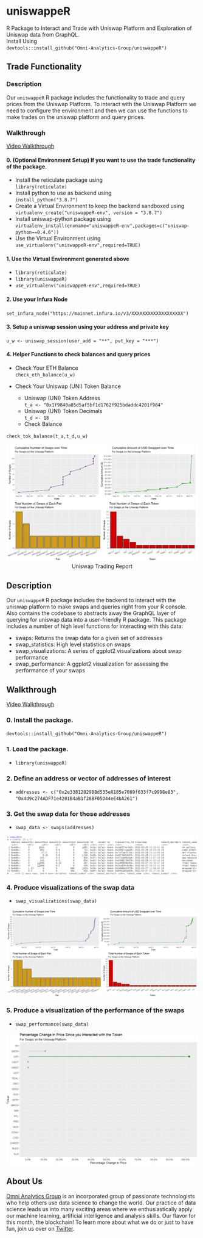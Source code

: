 # uniswappeR

R Package to Interact and Trade with Uniswap Platform and Exploration of Uniswap data from GraphQL.<br>
Install Using <br>
`devtools::install_github("Omni-Analytics-Group/uniswappeR")`

## Trade Functionality

### Description
Our `uniswappeR` R package includes the functionality to trade and query prices from the Uniswap Platform. To interact with the Uniswap Platform
we need to configure the environment and then we can use the functions to make trades on the uniswap platform and query prices.

### Walkthrough

[Video Walkthrough](https://www.youtube.com/watch?v=OJdKNm8W9ik)

#### 0. (Optional Environment Setup) If you want to use the trade functionality of the package.
- Install the reticulate package using<br>`library(reticulate)`
- Install python to use as backend using<br>`install_python("3.8.7")`
- Create a Virtual Environment to keep the backend sandboxed using<br>`virtualenv_create("uniswappeR-env", version = "3.8.7")`
- Install uniswap-python package using<br>`virtualenv_install(envname="uniswappeR-env",packages=c("uniswap-python==0.4.6"))`
- Use the Virtual Environment using<br>`use_virtualenv("uniswappeR-env",required=TRUE)`

#### 1. Use the Virtual Environment generated above
- `library(reticulate)`
- `library(uniswappeR)`
- `use_virtualenv("uniswappeR-env",required=TRUE)`

#### 2. Use your Infura Node
`set_infura_node("https://mainnet.infura.io/v3/XXXXXXXXXXXXXXXXXXX")`

#### 3. Setup a uniswap session using your address and private key
`u_w <- uniswap_session(user_add = "**", pvt_key = "***")`

#### 4. Helper Functions to check balances and query prices

- Check Your ETH Balance<br>`check_eth_balance(u_w)`

- Check Your Uniswap (UNI) Token Balance<br>
	* Uniswap (UNI) Token Address<br>
`t_a <- "0x1f9840a85d5af5bf1d1762f925bdaddc4201f984"`
	* Uniswap (UNI) Token Decimals<br>
`t_d <- 18`
	* Check Balance 

`check_tok_balance(t_a,t_d,u_w)`





<img src="man/figures/example_plot.png" align="center"/>

<div align="center">
Uniswap Trading Report
</div>

## Description

Our `uniswappeR` R package includes the backend to interact with the uniswap platform to make swaps and queries right from your R console. Also contains the codebase to abstracts away the GraphQL layer of querying for uniswap data into a user-friendly R package. This package includes a number of high level functions for interacting with this data:

- swaps: Returns the swap data for a given set of addresses
- swap_statistics: High level statistics on swaps
- swap_visualizations: A series of ggplot2 visualizations about swap performance
- swap_performance: A ggplot2 visualization for assessing the performance of your swaps

## Walkthrough

[Video Walkthrough](https://www.youtube.com/watch?v=OJdKNm8W9ik)

### 0. Install the package.

`devtools::install_github("Omni-Analytics-Group/uniswappeR")`

### 1. Load the package.

- `library(uniswappeR)`

### 2. Define an address or vector of addresses of interest

- `addresses <- c("0x2e3381202988d535e8185e7089f633f7c9998e83", "0x4d9c274ADF71e4201B4aB1f28BF05D44eE4bA261")`

### 3. Get the swap data for those addresses

- `swap_data <- swaps(addresses)`

<img src="man/figures/example1_dataframe.png"  align="center"/>

### 4. Produce visualizations of the swap data

- `swap_visualizations(swap_data)`

<img src="man/figures/example2_report_card.png"  align="center"/>

### 5. Produce a visualization of the performance of the swaps

- `swap_performance(swap_data)`

<img src="man/figures/example3_pricechange.png"  align="center"/>



## About Us

[Omni Analytics Group](https://omnianalytics.io) is an incorporated group of passionate technologists who help others use data science to change the world. Our  practice of data science leads us into many exciting areas where we enthusiastically apply our machine learning, artificial intelligence and analysis skills. Our flavor for this month, the blockchain!  To learn more about what we do or just to have fun, join us over on [Twitter](https://twitter.com/OmniAnalytics).
